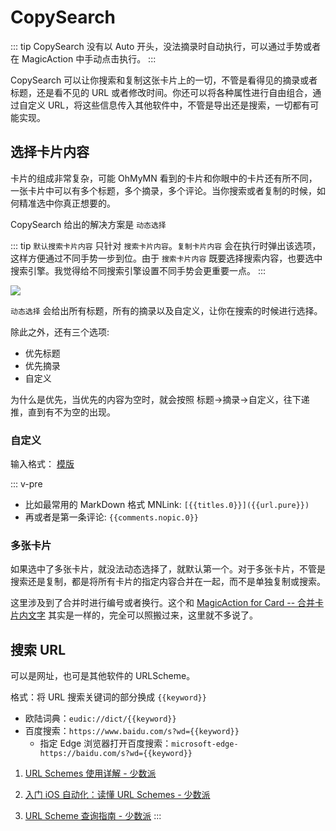 # CopySearch

::: tip
CopySearch 没有以 Auto 开头，没法摘录时自动执行，可以通过手势或者在 MagicAction 中手动点击执行。
:::

CopySearch 可以让你搜索和复制这张卡片上的一切，不管是看得见的摘录或者标题，还是看不见的 URL 或者修改时间。你还可以将各种属性进行自由组合，通过自定义 URL，将这些信息传入其他软件中，不管是导出还是搜索，一切都有可能实现。

## 选择卡片内容
卡片的组成非常复杂，可能 OhMyMN 看到的卡片和你眼中的卡片还有所不同，一张卡片中可以有多个标题，多个摘录，多个评论。当你搜索或者复制的时候，如何精准选中你真正想要的。

CopySearch 给出的解决方案是 `动态选择`

::: tip
`默认搜索卡片内容` 只针对 `搜索卡片内容`。`复制卡片内容` 会在执行时弹出该选项，这样方便通过不同手势一步到位。由于 `搜索卡片内容` 既要选择搜索内容，也要选中搜索引擎。我觉得给不同搜索引擎设置不同手势会更重要一点。
:::

![](https://testmnbbs.oss-cn-zhangjiakou.aliyuncs.com/pic20220731122447.png?x-oss-process=base_webp)

`动态选择` 会给出所有标题，所有的摘录以及自定义，让你在搜索的时候进行选择。

除此之外，还有三个选项:
- 优先标题
- 优先摘录
- 自定义

为什么是优先，当优先的内容为空时，就会按照 标题->摘录->自定义，往下递推，直到有不为空的出现。

### 自定义
输入格式： [模版](../advance/custom.md#模版)

::: v-pre
- 比如最常用的 MarkDown 格式 MNLink: `[{{titles.0}}]({{url.pure}})`
- 再或者是第一条评论: `{{comments.nopic.0}}`

### 多张卡片
如果选中了多张卡片，就没法动态选择了，就默认第一个。对于多张卡片，不管是搜索还是复制，都是将所有卡片的指定内容合并在一起，而不是单独复制或搜索。

这里涉及到了合并时进行编号或者换行。这个和 [MagicAction for Card -- 合并卡片内文字](magicaction4card.md#合并卡片内文字) 其实是一样的，完全可以照搬过来，这里就不多说了。
## 搜索 URL

可以是网址，也可是其他软件的 URLScheme。

格式：将 URL 搜索关键词的部分换成 `{{keyword}}`
- 欧陆词典：`eudic://dict/{{keyword}}`
- 百度搜索：`https://www.baidu.com/s?wd={{keyword}}`
  - 指定 Edge 浏览器打开百度搜索：`microsoft-edge-https://baidu.com/s?wd={{keyword}}`


1. [URL Schemes 使用详解 - 少数派](https://sspai.com/post/31500#07)

2. [入门 iOS 自动化：读懂 URL Schemes - 少数派](https://sspai.com/post/44591)

3. [URL Scheme 查询指南 - 少数派](https://sspai.com/post/66334)
:::